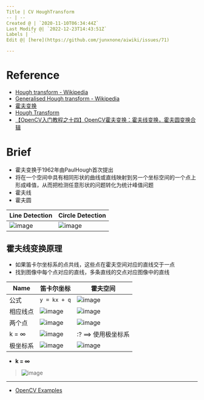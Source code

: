 ```yaml
---
Title | CV HoughTransform
-- | --
Created @ | `2020-11-10T06:34:44Z`
Last Modify @| `2022-12-23T14:43:51Z`
Labels | ``
Edit @| [here](https://github.com/junxnone/aiwiki/issues/71)

---
```

# Reference
- [Hough transform - Wikipedia](https://en.wikipedia.org/wiki/Hough_transform)
- [Generalised Hough transform - Wikipedia](https://en.wikipedia.org/wiki/Generalised_Hough_transform)
- [霍夫变换](https://www.cnblogs.com/php-rearch/p/6760683.html)
- [Hough Transform](http://homepages.inf.ed.ac.uk/rbf/HIPR2/hough.htm)
- [【OpenCV入门教程之十四】OpenCV霍夫变换：霍夫线变换，霍夫圆变换合辑](https://blog.csdn.net/poem_qianmo/article/details/26977557/)

# Brief
- 霍夫变换于1962年由PaulHough首次提出
- 将在一个空间中具有相同形状的曲线或直线映射到另一个坐标空间的一个点上形成峰值，从而把检测任意形状的问题转化为统计峰值问题
- 霍夫线
- 霍夫圆


Line Detection | Circle Detection
-- | --
![image](https://user-images.githubusercontent.com/2216970/98335293-a8166300-203f-11eb-9d14-b65449474d47.png) | ![image](https://user-images.githubusercontent.com/2216970/98337072-0133c600-2043-11eb-8d92-c41b1ee24381.png)


## 霍夫线变换原理
- 如果笛卡尔坐标系的点共线，这些点在霍夫空间对应的直线交于一点
- 找到图像中每个点对应的直线，多条直线的交点对应图像中的直线

Name | 笛卡尔坐标 | 霍夫空间
-- | -- | --
公式 | `y = kx + q` | ![image](https://user-images.githubusercontent.com/2216970/98332990-c0d04a00-203a-11eb-8bde-55cef37f16fd.png)
相应线点 | ![image](https://user-images.githubusercontent.com/2216970/98332924-a1d1b800-203a-11eb-963d-8fbb45f2adc5.png) | ![image](https://user-images.githubusercontent.com/2216970/98332945-aac28980-203a-11eb-9ed9-ae3e0c6ec764.png)
两个点 | ![image](https://user-images.githubusercontent.com/2216970/98333134-0ab93000-203b-11eb-8279-f53343de2539.png) | ![image](https://user-images.githubusercontent.com/2216970/98333146-10af1100-203b-11eb-8a83-b27a29706314.png)
k = ∞ | ![image](https://user-images.githubusercontent.com/2216970/98333415-a5197380-203b-11eb-811a-819c3173d0ec.png) | :? ==> 使用极坐标系
极坐标系 | ![image](https://user-images.githubusercontent.com/2216970/98333778-718b1900-203c-11eb-810c-5ab18299536b.png) | ![image](https://user-images.githubusercontent.com/2216970/98333794-7c45ae00-203c-11eb-8148-c01775ec16f0.png)

- **k = ∞** 
> ![image](https://user-images.githubusercontent.com/2216970/98333561-02adc000-203c-11eb-8364-1a0f7ec12c5e.png)




---
- [ OpenCV Examples](https://github.com/junxnone/examples/issues/223)
